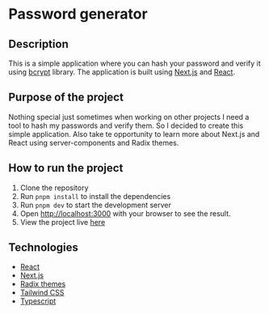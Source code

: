# Password generator

## Description

This is a simple application where you can hash your password and verify it using [bcrypt](https://www.npmjs.com/package/bcrypt) library. The application is built using [Next.js](https://nextjs.org/) and [React](https://reactjs.org/).

## Purpose of the project

Nothing special just sometimes when working on other projects I need a tool to hash my passwords and verify them. So I decided to create this simple application.
Also take te opportunity to learn more about Next.js and React using server-components and Radix themes.

## How to run the project

1. Clone the repository
2. Run `pnpm install` to install the dependencies
3. Run `pnpm dev` to start the development server
4. Open [http://localhost:3000](http://localhost:3000) with your browser to see the result.
5. View the project live [here](https://password-generator-two-jet.vercel.app/)

## Technologies

- [React](https://reactjs.org/)
- [Next.js](https://nextjs.org/)
- [Radix themes](https://radix-ui.com/)
- [Tailwind CSS](https://tailwindcss.com/)
- [Typescript](https://www.typescriptlang.org/)

